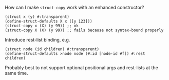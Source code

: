 How can I make `struct-copy` work with an enhanced constructor?

    (struct x (y) #:transparent)
	(define-struct-defaults X x ([y 123]))
	(struct-copy x (X) (y 99)) ;; ok
	(struct-copy X (X) (y 99)) ;; fails because not syntax-bound properly

Introduce rest-list binding, e.g.

    (struct node (id children) #:transparent)
    (define-struct-defaults >node node (#:id [node-id #f]) #:rest children)

Probably best to not support optional positional args and rest-lists
at the same time.
